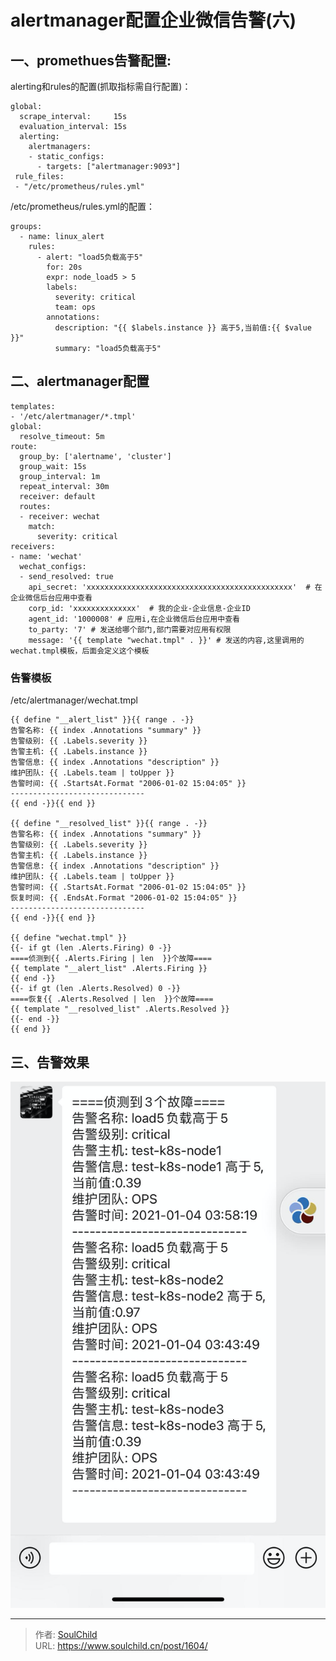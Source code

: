 # alertmanager配置企业微信告警(六)

<!--more-->
## 一、promethues告警配置:
alerting和rules的配置(抓取指标需自行配置)：
```
global:
  scrape_interval:     15s
  evaluation_interval: 15s
  alerting:
    alertmanagers:
    - static_configs:
      - targets: ["alertmanager:9093"]
 rule_files:
 - "/etc/prometheus/rules.yml"
```

/etc/prometheus/rules.yml的配置：
```
groups:
  - name: linux_alert
    rules: 
      - alert: "load5负载高于5"
        for: 20s 
        expr: node_load5 > 5
        labels:
          severity: critical
          team: ops 
        annotations:
          description: "{{ $labels.instance }} 高于5,当前值:{{ $value }}"
          summary: "load5负载高于5"
```


## 二、alertmanager配置
```
templates:
- '/etc/alertmanager/*.tmpl'
global:
  resolve_timeout: 5m
route:
  group_by: ['alertname', 'cluster']
  group_wait: 15s
  group_interval: 1m
  repeat_interval: 30m
  receiver: default
  routes:
  - receiver: wechat
    match:
      severity: critical
receivers:
- name: 'wechat'
  wechat_configs:
  - send_resolved: true
    api_secret: 'xxxxxxxxxxxxxxxxxxxxxxxxxxxxxxxxxxxxxxxxxxxxxx'  # 在企业微信后台应用中查看
    corp_id: 'xxxxxxxxxxxxxx'  # 我的企业-企业信息-企业ID
    agent_id: '1000008' # 应用i,在企业微信后台应用中查看
    to_party: '7' # 发送给哪个部门,部门需要对应用有权限
    message: '{{ template "wechat.tmpl" . }}' # 发送的内容,这里调用的wechat.tmpl模板，后面会定义这个模板
```

### 告警模板
/etc/alertmanager/wechat.tmpl
```
{{ define "__alert_list" }}{{ range . -}}
告警名称: {{ index .Annotations "summary" }}
告警级别: {{ .Labels.severity }}
告警主机: {{ .Labels.instance }}
告警信息: {{ index .Annotations "description" }}
维护团队: {{ .Labels.team | toUpper }}
告警时间: {{ .StartsAt.Format "2006-01-02 15:04:05" }}
------------------------------
{{ end -}}{{ end }}

{{ define "__resolved_list" }}{{ range . -}}
告警名称: {{ index .Annotations "summary" }}
告警级别: {{ .Labels.severity }}
告警主机: {{ .Labels.instance }}
告警信息: {{ index .Annotations "description" }}
维护团队: {{ .Labels.team | toUpper }}
告警时间: {{ .StartsAt.Format "2006-01-02 15:04:05" }}
恢复时间: {{ .EndsAt.Format "2006-01-02 15:04:05" }}
------------------------------
{{ end -}}{{ end }}

{{ define "wechat.tmpl" }}
{{- if gt (len .Alerts.Firing) 0 -}}
====侦测到{{ .Alerts.Firing | len  }}个故障====
{{ template "__alert_list" .Alerts.Firing }}
{{ end -}}
{{- if gt (len .Alerts.Resolved) 0 -}}
====恢复{{ .Alerts.Resolved | len  }}个故障====
{{ template "__resolved_list" .Alerts.Resolved }}
{{- end -}}
{{ end }}
```

## 三、告警效果
![75746-9y5p8vha7hr.png](images/3849408843.png "3849408843")






---

> 作者: [SoulChild](https://www.soulchild.cn)  
> URL: https://www.soulchild.cn/post/1604/  


